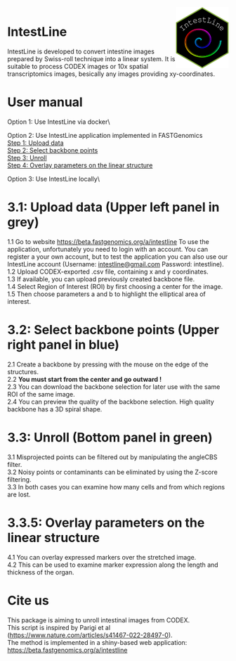 <img src="IntestLine-Logo.png" align="right" width=120 height=139 alt="" />

# IntestLine 
IntestLine is developed to convert intestine images prepared by Swiss-roll technique into a linear system. It is suitable to process CODEX images or 10x spatial transcriptomics images, besically any images providing xy-coordinates.

# User manual
Option 1: Use IntestLine via docker\

Option 2: Use IntestLine application implemented in FASTGenomics\
[Step 1: Upload data](#3-.-1-Upload-data)\
[Step 2: Select backbone points](#3-2-Select-backbone-points)\
[Step 3: Unroll](#3-3-Unroll)\
[Step 4: Overlay parameters on the linear structure](#3-3-5-Overlay-parameters-on-the-linear-structure)

Option 3: Use IntestLine locally\

# 3.1: Upload data (Upper left panel in grey)
1.1 Go to website https://beta.fastgenomics.org/a/intestline To use the application, unfortunately you need to login with an account. You can register a your own account, but to test the application you can also use our IntestLine account (Username: intestline@gmail.com Password: intestline).\
1.2 Upload CODEX-exported .csv file, containing x and y coordinates.\
1.3 If available, you can upload previously created backbone file.\
1.4 Select Region of Interest (ROI) by first choosing a center for the image.\
1.5 Then choose parameters a and b to highlight the elliptical area of interest.

# 3.2: Select backbone points (Upper right panel in blue)
2.1 Create a backbone by pressing with the mouse on the edge of the structures.\
2.2 **You must start from the center and go outward !**\
2.3 You can download the backbone selection for later use with the same ROI of the same image.\
2.4 You can preview the quality of the backbone selection. High quality backbone has a 3D spiral shape.

# 3.3: Unroll (Bottom panel in green)
3.1 Misprojected points can be filtered out by manipulating the angleCBS filter.\
3.2 Noisy points or contaminants can be eliminated by using the Z-score filtering.\
3.3 In both cases you can examine how many cells and from which regions are lost.

# 3.3.5: Overlay parameters on the linear structure
4.1 You can overlay expressed markers over the stretched image.\
4.2 This can be used to examine marker expression along the length and thickness of the organ.

# Cite us

This package is aiming to unroll intestinal images from CODEX.\
This script is inspired by Parigi et al (https://www.nature.com/articles/s41467-022-28497-0). \
The method is implemented in a shiny-based web application: https://beta.fastgenomics.org/a/intestline


